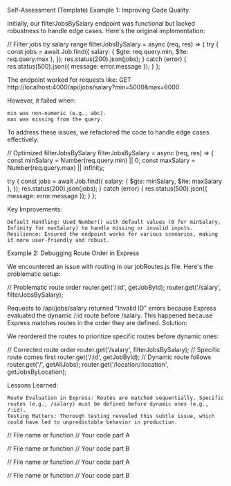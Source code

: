 Self-Assessment (Template)
Example 1: Improving Code Quality

Initially, our filterJobsBySalary endpoint was functional but lacked robustness to handle edge cases. Here's the original implementation:

// Filter jobs by salary range
filterJobsBySalary = async (req, res) => {
  try {
    const jobs = await Job.find({
      salary: { $gte: req.query.min, $lte: req.query.max },
    });
    res.status(200).json(jobs);
  } catch (error) {
    res.status(500).json({ message: error.message });
  }
};

The endpoint worked for requests like:
GET http://localhost:4000/api/jobs/salary?min=5000&max=6000

However, it failed when:

    min was non-numeric (e.g., abc).
    max was missing from the query.

To address these issues, we refactored the code to handle edge cases effectively:

// Optimized filterJobsBySalary
filterJobsBySalary = async (req, res) => {
  const minSalary = Number(req.query.min) || 0;
  const maxSalary = Number(req.query.max) || Infinity;

  try {
    const jobs = await Job.find({
      salary: { $gte: minSalary, $lte: maxSalary },
    });
    res.status(200).json(jobs);
  } catch (error) {
    res.status(500).json({ message: error.message });
  }
};

Key Improvements:

    Default Handling: Used Number() with default values (0 for minSalary, Infinity for maxSalary) to handle missing or invalid inputs.
    Resilience: Ensured the endpoint works for various scenarios, making it more user-friendly and robust.

Example 2: Debugging Route Order in Express

We encountered an issue with routing in our jobRoutes.js file. Here's the problematic setup:

// Problematic route order
router.get('/:id', getJobById);
router.get('/salary', filterJobsBySalary);

Requests to /api/jobs/salary returned "Invalid ID" errors because Express evaluated the dynamic /:id route before /salary. This happened because Express matches routes in the order they are defined.
Solution:

We reordered the routes to prioritize specific routes before dynamic ones:

// Corrected route order
router.get('/salary', filterJobsBySalary); // Specific route comes first
router.get('/:id', getJobById); // Dynamic route follows
router.get('/', getAllJobs);
router.get('/location/:location', getJobsByLocation);

Lessons Learned:

    Route Evaluation in Express: Routes are matched sequentially. Specific routes (e.g., /salary) must be defined before dynamic ones (e.g., /:id).
    Testing Matters: Thorough testing revealed this subtle issue, which could have led to unpredictable behavior in production.

// File name or function
// Your code part A

// File name or function
// Your code part B

// File name or function
// Your code part A

// File name or function
// Your code part B

